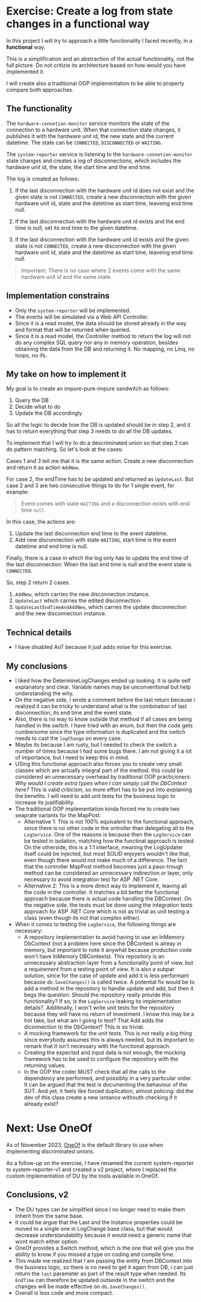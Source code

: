 # Exercise: Create a log from state changes in a functional way

In this project I will try to approach a little functionality I faced
recently, in a **functional** way.

This is a simplification and an abstraction of the actual functionality, not the full picture.
Do not critizie its architecture based on how would you have implemented it.

I will create also a traditional OOP implementation to be able to properly compare both approaches.

## The functionality
The `hardware-connetion-monitor` service monitors the state of the connection to a hardware unit. When that
connection state changes, it publishes it with the hardware unit id, the new state and the current datetime.
The state can be `CONNECTED`, `DISCONNECTED` or `WAITING`.

The `system-reporter` service is listening to the `hardware-connetion-monitor` state changes and creates a log
of disconnections, which includes the hardware unit id, the state, the start time and the end time.

The log is created as follows:

1. If the last disconnection with the hardware unit id does not exist and the given state is not `CONNECTED`, 
 create a new disconnection with the given hardware unit id, state and the datetime as start time, leaveing end time null.

2. If the last disconnection with the hardware unit id exists and the end time is null, set its end time to the given datetime.

3. If the last disconnection with the hardware unit id exists and the given state is not `CONNECTED`,
 create a new disconnection with the given hardware unit id, state and the datetime as start time, leaveing end time null.

 > Important: There is no case where 2 events come with the same hardware unit id and the same state.

## Implementation constrains
- Only the `system-reporter` will be implemented.
- The events will be simulated via a Web API Controller.
- Since it is a read model, the data should be stored already in the way and format that will be returned when queried.
- Since it is a read model, the Controller method to return the log will not do any complex SQL query nor any in memory
 operation, besides obtaining the data from the DB and returning it. No mapping, no Linq, no loops, no ifs.

## My take on how to implement it
My goal is to create an impure-pure-impure sandwitch as follows:
1. Query the DB
2. Decide what to do
3. Update the DB accordingly

So all the logic to decide how the DB is updated should be in step 2, and it has to return everything that step 3 needs
to do all the DB updates.

To implement that I will try to do a descriminated union so that step 3 can do pattern matching. So let's look at the
cases:

Cases 1 and 3 tell me that it is the same action: Create a new disconnection and return it as action `AddNew`.

For case 2, the endTime has to be updated and returned as `UpdateLast`.
But case 2 and 3 are two consecutive things to do for 1 single event, for example:

> Event comes with state `WAITING` and a disconnection exists with end time `null`.

In this case, the actions are:
1. Update the last disconnection end time to the event datetime.
1. Add new disconnection with state `WAITING`, start time is the event datetime and end time is null.

Finally, there is a case in which the log only has to update the end time of the last disconnection: When the last end time is null and the event state is `CONNECTED`.

So, step 2 return 2 cases:
1. `AddNew`, which carries the new disconnection instance.
1. `UpdateLast` which carries the edited disconnection.
1. `UpdateLastEndTimeAndAddNew`, which carries the update disconnection and the new disconnection instance.


## Technical details
- I have disabled AoT because it just adds noise for this exercise.

## My conclusions
- I liked how the DetermineLogChanges ended up looking. It is quite self explanatory and clear. 
Variable names may be unconventional but help understanding the why.
- On the negative side, I wrote a comment before the last return because i realized it can be tricky
 to understand what is the combination of last disconnection, its end time and the event state.
 - Also, there is no way to know outside that method if all cases are being handled in the switch. I have tried
 with an enum, but then the code gets cumbersome since the type information is duplicated and the swtich needs to cast
 the `logChange` on every case.
 - Maybe its because I am rusty, but I needed to check the switch a number of times because I had some bugs there. I am not
 giving it a lot of importance,  but I need to keep this in mind.
 - USing this functional approach also forces you to create very small classes which are actually integral part of the method.
 this could be considered an unnecessary overhead by traditional OOP practicioners: *Why would I create extra types when I can simply
 call the DbContext here?* This is valid criticism, so more effort has to be put into explaining the benefits. I will need to add
 unit tests for the business logic to increase its justifiability.
- The traditional OOP implementation kinda forced me to create two seaprate variants for the MapPost:
  - Alternative 1: This is not 100% equivalent to the functional approach, since there is no other code in the ontroller than delegating all to the `LogService`.
One of the reasons is because then the `LogService` can be tested in isolation, matching how the functinal approach is tested.
On the otherside, this is a 1:1 interface, meaning the LogUpdater itself could be injected, but most  SOLID enjoyers wouldn't like that,
even though there would not make much of a difference. The fact that the controller MapPost method becomes just a pass-trough method can be considered an unnecessary
indirection or layer, only necessary to avoid integration test for ASP .NET Core.
  - Alternative 2: This is a more direct way to implement it, leaving all the code in the controller. It matches a bit better the functional
approach because there is actual code handling the DBContext. On the negative side, the tests must be done using the integration tests approach
for ASP .NET Core which is not as trivial as unit testing a class (even though its not that complex either).
- When it comes to testing the `LogService`, the following things are necessary:
  - A repository implementation to avoid having to use an InMemory DbContext (not a problem here since the DBContext is alreay in memory,
  but important to note it anywhat because production code won't have InMemory DBContexts). This repository is an unnecessary abstraction layer
  from a functionality point of view, but a requirement from a testing point of view. It is also a subpar solution, since for the case of
  update and add it is less performant because `db.SaveChanges()` is called twice. A potential fix would be to add a method in the repository
  to handle update and add, but then it begs the question: Should the repository really provide this functionality? If so, is the
  `LogService` leaking its implementation details?. Additinally, I won't write unit tests for the repository because they will have no return of investment.
  I know this may be a hot take, but what am I going to test? That Add adds the diconnection to the DbContext? This is so trivial.
  - A mocking framework for the unit tests. This is not really a big thing since everybody assumes this is always needed, but its important to remark
that it isn't necessary with the functional approach.
  - Creating the expected and input data is not enough, the mocking framework has to be used to configure the repository with the returning values.
  - In the OOP the coder MUST check that all the calls to the dependency are performed, and possibliy in a very particular order. It can be argued
  that the test is documenting the behaviour of the SUT. And yet, it feels like forced duplication, almost policing: did the dev of this class
  create a new isntance withouth checking if it already exist?



 # Next: Use OneOf
 As of November 2023, [OneOf](https://github.com/mcintyre321/OneOf) is the default library to use when implementing discriminated unions.

As a follow-up on the exercise, I have renamed the current system-reporter to system-reporter-v1 and created a v2 project, where
I replaced the custom implementation of DU by the tools available in OneOf.
 
 ## Conclusions, v2
- The DU types can be simplified since I no longer need to make them inherit from the same base.
- It could be argue that the Last and the Instance properties could be moved to a single one in LogChange base class, but that would
 decrease understandability because it would need a generic name that wont match either option.
- OneOf provides a Switch method, which is the one that will give you the ability to know if you missed a type on coding and compile time.
- This made me realized that I am passing the entity from DBContext into the business logic, so there is no need to get it again from DB,
i can just return the `last` parameter as part of the result type when needed. Its `EndTime` can therefore be updated outseide in the switch
and the changes will be made effective on `db.SaveChanges()`.
- Overall is less code and more compact.